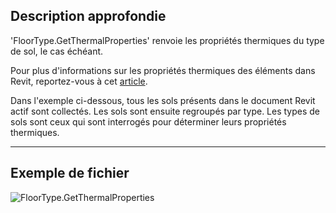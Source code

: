 ## Description approfondie
'FloorType.GetThermalProperties' renvoie les propriétés thermiques du type de sol, le cas échéant.

Pour plus d'informations sur les propriétés thermiques des éléments dans Revit, reportez-vous à cet [article](https://help.autodesk.com/view/RVT/2024/FRA/?guid=GUID-3C378374-D360-4207-A558-3500922A452E).

Dans l'exemple ci-dessous, tous les sols présents dans le document Revit actif sont collectés. Les sols sont ensuite regroupés par type. Les types de sols sont ceux qui sont interrogés pour déterminer leurs propriétés thermiques.
___
## Exemple de fichier

![FloorType.GetThermalProperties](./Revit.Elements.FloorType.GetThermalProperties_img.jpg)
